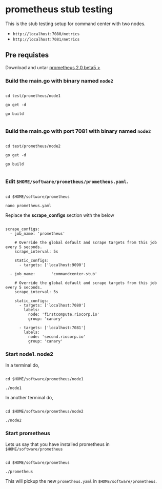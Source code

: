 # prometheus stub testing

This is the stub testing setup for command center with two nodes.

- `http://localhost:7080/metrics`
- `http://localhost:7081/metrics`

## Pre requistes

Download and untar  [prometheus 2.0 beta5 > ](https://github.com/prometheus/prometheus/releases/download/v2.0.0-beta.5/prometheus-2.0.0-beta.5.linux-amd64.tar.gz)

###  Build the main.go with binary named `node2`

```

cd test/prometheus/node1

go get -d

go build


```

###  Build the main.go with port 7081 with binary named `node2`

```

cd test/prometheus/node2

go get -d

go build


```

### Edit `$HOME/software/prometheus/prometheus.yaml`.


```

cd $HOME/software/prometheus

nano prometheus.yaml

```

Replace the **scrape_configs** section with the below

```

scrape_configs:
  - job_name: 'prometheus'

    # Override the global default and scrape targets from this job every 5 seconds.
    scrape_interval: 5s

    static_configs:
      - targets: ['localhost:9090']

  - job_name:       'commandcenter-stub'

    # Override the global default and scrape targets from this job every 5 seconds.
    scrape_interval: 5s

    static_configs:
      - targets: ['localhost:7080']
        labels:
          node: 'firstcompute.riocorp.io'
          group: 'canary'

      - targets: ['localhost:7081']
        labels:
          node: 'second.riocorp.io'
          group: 'canary'

```

### Start node1. node2

In a terminal do,

```

cd $HOME/software/prometheus/node1

./node1

```
In another terminal do,

```

cd $HOME/software/prometheus/node2

./node2

```
### Start prometheus

Lets us say that you have installed prometheus in `$HOME/software/prometheus`

```

cd $HOME/software/prometheus

./prometheus

```

This will pickup the new `prometheus.yaml` in `$HOME/software/prometheus`.
